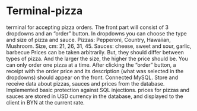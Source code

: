 # Terminal-pizza
terminal for accepting pizza orders. The front part will consist of 3 dropdowns and an “order” button. In dropdowns you can choose the type and size of pizza and sauce.
Pizzas: Pepperoni, Country, Hawaiian, Mushroom.
Size, cm: 21, 26, 31, 45.
Sauces: cheese, sweet and sour, garlic, barbecue
Prices can be taken arbitrarily. But, they should differ between types of pizza. And the larger the size, the higher the price should be. You can only order one pizza at a time.
After clicking the “order” button, a receipt with the order price and its description (what was selected in the dropdowns) should appear on the front.
Connected MySQL. Store and receive data about pizzas, sauces and prices from the database. Implemented basic protection against SQL injections.
prices for pizzas and sauces are stored in USD currency in the database, and displayed to the client in BYN at the current rate.
